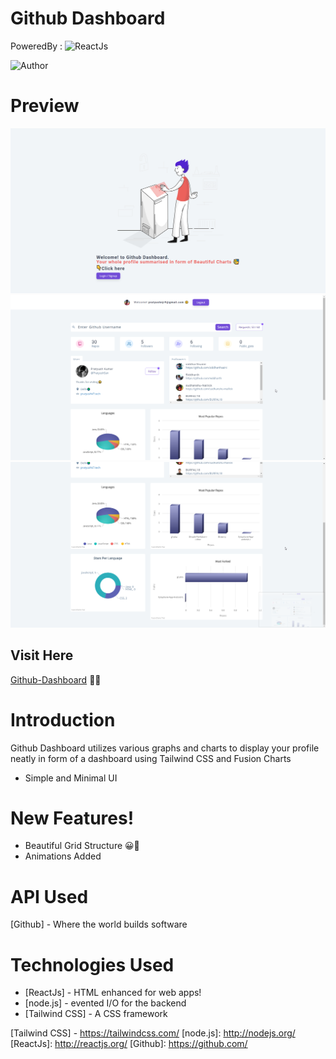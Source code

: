 # Github Dashboard
PoweredBy :
![ReactJs](https://user-images.githubusercontent.com/56060354/97405855-53c40280-191e-11eb-8fe5-8d7878b0b280.png)

![Author](https://img.shields.io/badge/author-Pratyush%20Kumar-lightgrey.svg?colorB=9900cc&style=flat-square)

# Preview
![Github-Dashboard-1](https://github.com/PratyushK7/Resources/blob/main/chrome_B8uE6sOSyr.png)
![Github-Dashboard-2](https://github.com/PratyushK7/Resources/blob/main/chrome_18WjlyrJzc.png)
![Github-Dashboard-3](https://github.com/PratyushK7/Resources/blob/main/chrome_k2Sg8ptQzp.png)

## Visit Here
[Github-Dashboard](https://beautiful-github-dashboard.vercel.app/) 🤞👏

# Introduction
Github Dashboard utilizes various graphs and charts to display your profile neatly in form of a dashboard using Tailwind CSS and Fusion Charts

  - Simple and Minimal UI

# New Features!
 
  - Beautiful Grid Structure 😀👋
  - Animations Added
 
 # API Used
 [Github] - Where the world builds software

# Technologies Used

* [ReactJs] - HTML enhanced for web apps!
* [node.js] - evented I/O for the backend
* [Tailwind CSS] - A CSS framework

 [git-repo-url]: https://github.com/PratyushK7/Beautiful-Github-Dashboard
 [Tailwind CSS] - https://tailwindcss.com/
 [node.js]: http://nodejs.org/
 [ReactJs]: http://reactjs.org/
 [Github]: https://github.com/
